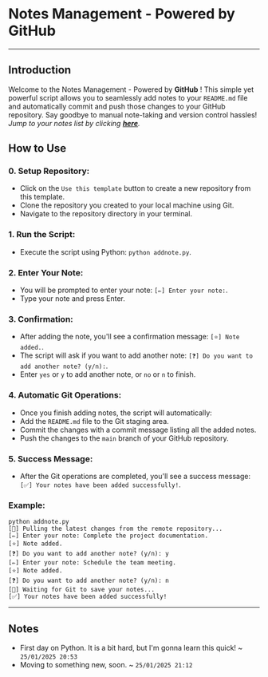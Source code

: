 # Notes Management - Powered by GitHub

---

## Introduction

Welcome to the Notes Management - Powered by **GitHub** ! This simple yet powerful script allows you to seamlessly add notes to your `README.md` file and automatically commit and push those changes to your GitHub repository. Say goodbye to manual note-taking and version control hassles! _Jump to your notes list by clicking **[here](#notes)**._

## How to Use

### 0. **Setup Repository**:

- Click on the `Use this template` button to create a new repository from this template.
- Clone the repository you created to your local machine using Git.
- Navigate to the repository directory in your terminal.

### 1. **Run the Script**:

- Execute the script using Python: `python addnote.py`.

### 2. **Enter Your Note**:

- You will be prompted to enter your note: `[✏️] Enter your note:`.
- Type your note and press Enter.

### 3. **Confirmation**:

- After adding the note, you'll see a confirmation message: `[⭐] Note added.`.
- The script will ask if you want to add another note: `[❓] Do you want to add another note? (y/n):`.
- Enter `yes` or `y` to add another note, or `no` or `n` to finish.

### 4. **Automatic Git Operations**:

- Once you finish adding notes, the script will automatically:
- Add the `README.md` file to the Git staging area.
- Commit the changes with a commit message listing all the added notes.
- Push the changes to the `main` branch of your GitHub repository.

### 5. **Success Message**:

- After the Git operations are completed, you'll see a success message: `[✅] Your notes have been added successfully!`.

### Example:

```
python addnote.py
[🔄] Pulling the latest changes from the remote repository...
[✏️] Enter your note: Complete the project documentation.
[⭐] Note added.
[❓] Do you want to add another note? (y/n): y
[✏️] Enter your note: Schedule the team meeting.
[⭐] Note added.
[❓] Do you want to add another note? (y/n): n
[🚀] Waiting for Git to save your notes...
[✅] Your notes have been added successfully!
```

---

## **Notes**
- First day on Python. It is a bit hard, but I'm gonna learn this quick! ~ `25/01/2025 20:53`
- Moving to something new, soon. ~ `25/01/2025 21:12`
